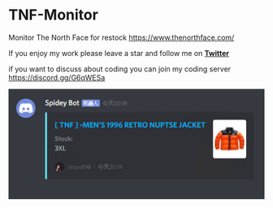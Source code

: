 # TNF-Monitor
Monitor The North Face for restock
 https://www.thenorthface.com/
 
 If you enjoy my work please leave a star and follow me on **[Twitter](https://twitter.com/zyx898)**

if you want to discuss about coding you can join my coding server https://discord.gg/G6qWESa

<img src='tnf.png'>
